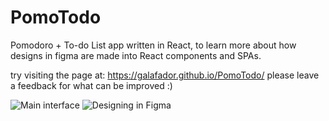 # PomoTodo
Pomodoro + To-do List app written in React, to learn more about how designs in figma are made into React components and SPAs.

try visiting the page at: https://galafador.github.io/PomoTodo/
please leave a feedback for what can be improved :)


![Main interface](https://i.imgur.com/4zB5dce.png)
![Designing in Figma](https://i.imgur.com/Zx7h7w4.png)

